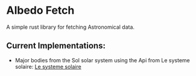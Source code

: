 # Albedo Fetch
A simple rust library for fetching Astronomical data.

## Current Implementations:
- Major bodies from the Sol solar system using the Api from Le systeme solaire: [Le systeme solaire](https://www.le-systeme-solaire.net)
